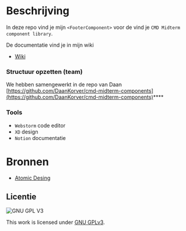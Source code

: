 # Beschrijving
In deze repo vind je mijn `<FooterComponent>` voor de 
vind je `CMD Midterm component library`. 

De documentatie vind je in mijn wiki
- [Wiki](https://github.com/M4TThys123/SPRINT-16-Component-Building-Block/wiki)


### Structuur opzetten (team)

We hebben samengewerkt in de repo van Daan
[https://github.com/DaanKorver/cmd-midterm-components](https://github.com/DaanKorver/cmd-midterm-components)****

### **Tools**

- `Webstorm` code editor
- `XD` design
- `Notion` documentatie

# Bronnen

- [Atomic Desing](https://bradfrost.com/blog/post/atomic-web-design/#atoms)


## Licentie

![GNU GPL V3](https://www.gnu.org/graphics/gplv3-127x51.png)

This work is licensed under [GNU GPLv3](./LICENSE).
